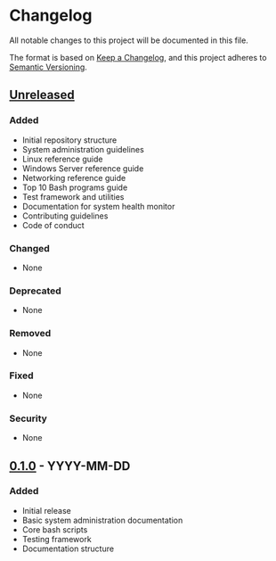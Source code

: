 # Changelog

All notable changes to this project will be documented in this file.

The format is based on [Keep a Changelog](https://keepachangelog.com/en/1.0.0/),
and this project adheres to [Semantic Versioning](https://semver.org/spec/v2.0.0.html).

## [Unreleased]

### Added
- Initial repository structure
- System administration guidelines
- Linux reference guide
- Windows Server reference guide
- Networking reference guide
- Top 10 Bash programs guide
- Test framework and utilities
- Documentation for system health monitor
- Contributing guidelines
- Code of conduct

### Changed
- None

### Deprecated
- None

### Removed
- None

### Fixed
- None

### Security
- None

## [0.1.0] - YYYY-MM-DD

### Added
- Initial release
- Basic system administration documentation
- Core bash scripts
- Testing framework
- Documentation structure

[Unreleased]: https://github.com/yourusername/system-admin/compare/v0.1.0...HEAD
[0.1.0]: https://github.com/yourusername/system-admin/releases/tag/v0.1.0 